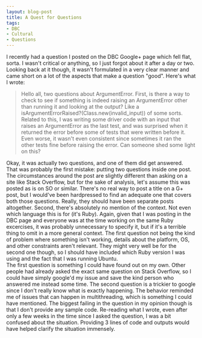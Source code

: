 ```yaml
---
layout: blog-post
title: A Quest for Questions
tags:
- DBC
- Cultural
- Questions
---
```

I recently had a question I posted on the DBC Google+ page which fell flat, sorta. I wasn't critical or anything, so I just forgot about it after a day or two. Looking back at it though, it wasn't formulated in a very clear manner and came short on a lot of the aspects that make a question "good". Here's what I wrote:
                                                                                                                                                                                                                                 
>Hello all, two questions about ArgumentError. First, is there a way to check to see if something is indeed raising an ArgumentError other than running it and looking at the output? Like a isArgumentErrorRaised?(Class.new(invalid_input)) of some sorts.  
>Related to this, I was writing some driver code with an input that raises an ArgumentError as the last test, and was surprised when it returned the error before some of tests that were written before it. Even worse, it wasn't even consistent since sometimes it ran the other tests fine before raising the error. Can someone shed some light on this?﻿

Okay, it was actually two questions, and one of them did get answered. That was probably the first mistake: putting two questions inside one post. The circumstances around the post are slightly different than asking on a site like Stack Overflow, but for the sake of analysis, let's assume this was posted as is on SO or similar. There's no real way to post a title on a G+ post, but I would've been hardpressed to find an adequate one that covers both those questions. Really, they should have been separate posts altogether. Second, there's absolutely no mention of the context. Not even which language this is for (it's Ruby). Again, given that I was posting in the DBC page and everyone was at the time working on the same Ruby excercises, it was probably unnecessary to specify it, but if it's a terrible thing to omit in a more general context. The first question not being the kind of problem where something isn't working, details about the platform, OS, and other constraints aren't relevant. They might very well be for the second one though, so I should have included which Ruby version I was using and the fact that I was running Ubuntu.  
The first question is something I could have found out on my own. Other people had already asked the exact same question on Stack Overflow, so I could have simply google'd my issue and save the kind person who answered me instead some time. The second question is a trickier to google since I don't really know what is exactly happening. The behavior reminded me of issues that can happen in multithreading, which is something I could have mentioned. The biggest failing in the question in my opinion though is that I don't provide any sample code. Re-reading what I wrote, even after only a few weeks in the time since I asked the question, I was a bit confused about the situation. Providing 3 lines of code and outputs would have helped clarify the situation immensely. 